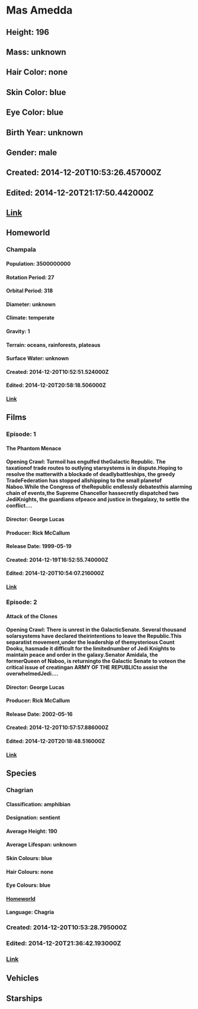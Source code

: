 # Mas Amedda
## Height: 196
## Mass: unknown
## Hair Color: none
## Skin Color: blue
## Eye Color: blue
## Birth Year: unknown
## Gender: male
## Created: 2014-12-20T10:53:26.457000Z
## Edited: 2014-12-20T21:17:50.442000Z
## [Link](https://swapi.dev/api/people/59/)
## Homeworld
### Champala
#### Population: 3500000000
#### Rotation Period: 27
#### Orbital Period: 318
#### Diameter: unknown
#### Climate: temperate
#### Gravity: 1
#### Terrain: oceans, rainforests, plateaus
#### Surface Water: unknown
#### Created: 2014-12-20T10:52:51.524000Z
#### Edited: 2014-12-20T20:58:18.506000Z
#### [Link](https://swapi.dev/api/planets/50/)
## Films
### Episode: 1
#### The Phantom Menace
#### Opening Crawl: Turmoil has engulfed theGalactic Republic. The taxationof trade routes to outlying starsystems is in dispute.Hoping to resolve the matterwith a blockade of deadlybattleships, the greedy TradeFederation has stopped allshipping to the small planetof Naboo.While the Congress of theRepublic endlessly debatesthis alarming chain of events,the Supreme Chancellor hassecretly dispatched two JediKnights, the guardians ofpeace and justice in thegalaxy, to settle the conflict....
#### Director: George Lucas
#### Producer: Rick McCallum
#### Release Date: 1999-05-19
#### Created: 2014-12-19T16:52:55.740000Z
#### Edited: 2014-12-20T10:54:07.216000Z
#### [Link](https://swapi.dev/api/films/4/)
### Episode: 2
#### Attack of the Clones
#### Opening Crawl: There is unrest in the GalacticSenate. Several thousand solarsystems have declared theirintentions to leave the Republic.This separatist movement,under the leadership of themysterious Count Dooku, hasmade it difficult for the limitednumber of Jedi Knights to maintain peace and order in the galaxy.Senator Amidala, the formerQueen of Naboo, is returningto the Galactic Senate to voteon the critical issue of creatingan ARMY OF THE REPUBLICto assist the overwhelmedJedi....
#### Director: George Lucas
#### Producer: Rick McCallum
#### Release Date: 2002-05-16
#### Created: 2014-12-20T10:57:57.886000Z
#### Edited: 2014-12-20T20:18:48.516000Z
#### [Link](https://swapi.dev/api/films/5/)
## Species
### Chagrian
#### Classification: amphibian
#### Designation: sentient
#### Average Height: 190
#### Average Lifespan: unknown
#### Skin Colours: blue
#### Hair Colours: none
#### Eye Colours: blue
#### [Homeworld](https://swapi.dev/api/planets/50/)
#### Language: Chagria
### Created: 2014-12-20T10:53:28.795000Z
### Edited: 2014-12-20T21:36:42.193000Z
### [Link](https://swapi.dev/api/species/27/)
## Vehicles
## Starships